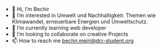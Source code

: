 - 👋 Hi, I’m Bechir
- 👀 I’m interested in Umwelt und Nachhaltigkeit: Themen wie Klimawandel, erneuerbare Energien und Umweltschutz.
- 🌱 I’m currently learning web developer
- 💞️ I’m looking to collaborate on creative Projects
- 📫 How to reach me bechir.mejri@dci-student.org

